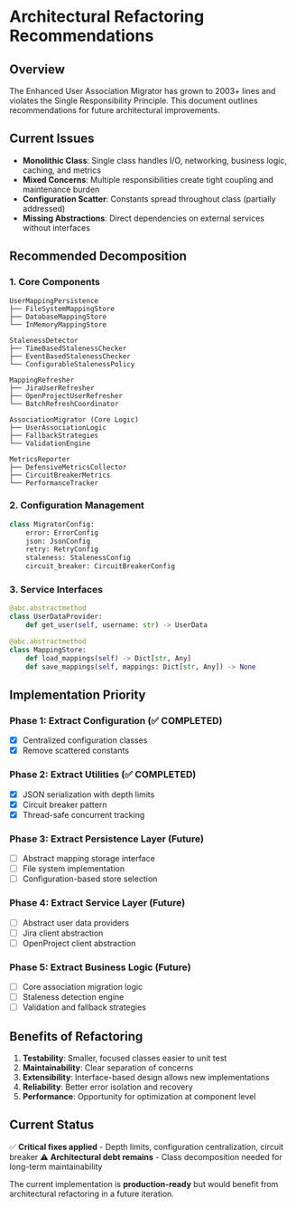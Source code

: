 # Architectural Refactoring Recommendations

## Overview
The Enhanced User Association Migrator has grown to 2003+ lines and violates the Single Responsibility Principle. This document outlines recommendations for future architectural improvements.

## Current Issues
- **Monolithic Class**: Single class handles I/O, networking, business logic, caching, and metrics
- **Mixed Concerns**: Multiple responsibilities create tight coupling and maintenance burden
- **Configuration Scatter**: Constants spread throughout class (partially addressed)
- **Missing Abstractions**: Direct dependencies on external services without interfaces

## Recommended Decomposition

### 1. Core Components
```
UserMappingPersistence
├── FileSystemMappingStore
├── DatabaseMappingStore
└── InMemoryMappingStore

StalenessDetector
├── TimeBasedStalenessChecker
├── EventBasedStalenessChecker
└── ConfigurableStalenessPolicy

MappingRefresher
├── JiraUserRefresher
├── OpenProjectUserRefresher
└── BatchRefreshCoordinator

AssociationMigrator (Core Logic)
├── UserAssociationLogic
├── FallbackStrategies
└── ValidationEngine

MetricsReporter
├── DefensiveMetricsCollector
├── CircuitBreakerMetrics
└── PerformanceTracker
```

### 2. Configuration Management
```python
class MigratorConfig:
    error: ErrorConfig
    json: JsonConfig
    retry: RetryConfig
    staleness: StalenessConfig
    circuit_breaker: CircuitBreakerConfig
```

### 3. Service Interfaces
```python
@abc.abstractmethod
class UserDataProvider:
    def get_user(self, username: str) -> UserData

@abc.abstractmethod
class MappingStore:
    def load_mappings(self) -> Dict[str, Any]
    def save_mappings(self, mappings: Dict[str, Any]) -> None
```

## Implementation Priority

### Phase 1: Extract Configuration (✅ COMPLETED)
- [x] Centralized configuration classes
- [x] Remove scattered constants

### Phase 2: Extract Utilities (✅ COMPLETED)
- [x] JSON serialization with depth limits
- [x] Circuit breaker pattern
- [x] Thread-safe concurrent tracking

### Phase 3: Extract Persistence Layer (Future)
- [ ] Abstract mapping storage interface
- [ ] File system implementation
- [ ] Configuration-based store selection

### Phase 4: Extract Service Layer (Future)
- [ ] Abstract user data providers
- [ ] Jira client abstraction
- [ ] OpenProject client abstraction

### Phase 5: Extract Business Logic (Future)
- [ ] Core association migration logic
- [ ] Staleness detection engine
- [ ] Validation and fallback strategies

## Benefits of Refactoring
1. **Testability**: Smaller, focused classes easier to unit test
2. **Maintainability**: Clear separation of concerns
3. **Extensibility**: Interface-based design allows new implementations
4. **Reliability**: Better error isolation and recovery
5. **Performance**: Opportunity for optimization at component level

## Current Status
✅ **Critical fixes applied** - Depth limits, configuration centralization, circuit breaker
⚠️ **Architectural debt remains** - Class decomposition needed for long-term maintainability

The current implementation is **production-ready** but would benefit from architectural refactoring in a future iteration.
